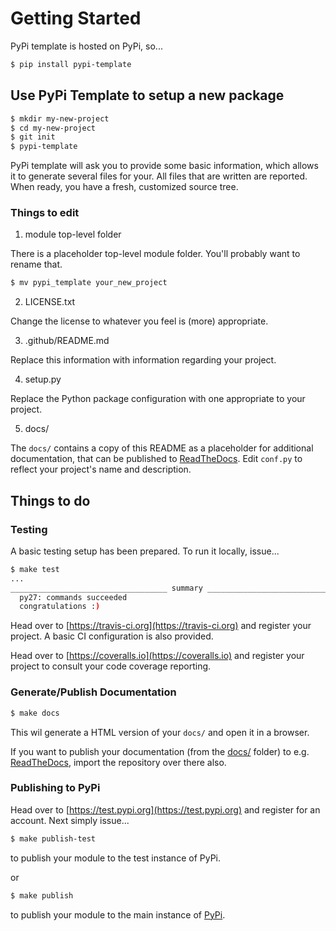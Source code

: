 # Getting Started

PyPi template is hosted on PyPi, so...

```bash
$ pip install pypi-template
```

## Use PyPi Template to setup a new package

```bash
$ mkdir my-new-project
$ cd my-new-project
$ git init
$ pypi-template

```

PyPi template will ask you to provide some basic information, which allows it to generate several files for your. All files that are written are reported. When ready, you have a fresh, customized source tree.

### Things to edit

1. module top-level folder

There is a placeholder top-level module folder. You'll probably want to rename that.

```bash
$ mv pypi_template your_new_project
```

2. LICENSE.txt

Change the license to whatever you feel is (more) appropriate.

3. .github/README.md

Replace this information with information regarding your project.

4. setup.py

Replace the Python package configuration with one appropriate to your project.

5. docs/

The `docs/` contains a copy of this README as a placeholder for additional documentation, that can be published to [ReadTheDocs](https://readthedocs.org). Edit `conf.py` to reflect your project's name and description.

## Things to do

### Testing

A basic testing setup has been prepared. To run it locally, issue...

```bash
$ make test
...
___________________________________ summary ____________________________________
  py27: commands succeeded
  congratulations :)
```

Head over to [https://travis-ci.org](https://travis-ci.org) and register your project. A basic CI configuration is also provided.

Head over to [https://coveralls.io](https://coveralls.io) and register your project to consult your code coverage reporting.

### Generate/Publish Documentation

```bash
$ make docs
```

This wil generate a HTML version of your `docs/` and open it in a browser.

If you want to publish your documentation (from the [docs/](docs/) folder) to e.g. [ReadTheDocs](https://readthedocs.org), import the repository over there also.

### Publishing to PyPi

Head over to [https://test.pypi.org](https://test.pypi.org) and register for an account. Next simply issue...

```bash
$ make publish-test
```

to publish your module to the test instance of PyPi.

or

```bash
$ make publish
```

to publish your module to the main instance of  [PyPi](https://pypi.org).

